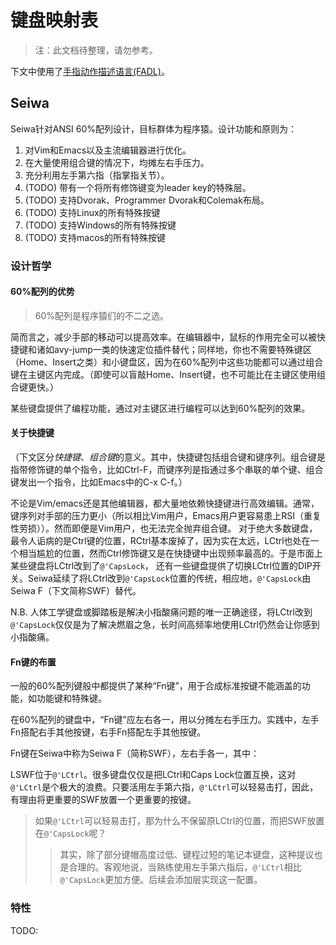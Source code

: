 # 键盘映射表

> 注：此文档待整理，请勿参考。

下文中使用了[手指动作描述语言(FADL)](FADL.md)。

## Seiwa

Seiwa针对ANSI 60%配列设计，目标群体为程序猿。设计功能和原则为：

1. 对Vim和Emacs以及主流编辑器进行优化。
1. 在大量使用组合键的情况下，均摊左右手压力。
1. 充分利用左手第六指（指掌指关节）。
1. (TODO) 带有一个将所有修饰键变为leader key的特殊层。
1. (TODO) 支持Dvorak、Programmer Dvorak和Colemak布局。
1. (TODO) 支持Linux的所有特殊按键
1. (TODO) 支持Windows的所有特殊按键
1. (TODO) 支持macos的所有特殊按键

### 设计哲学

#### 60%配列的优势

> 60%配列是程序猿们的不二之选。

简而言之，减少手部的移动可以提高效率。在编辑器中，鼠标的作用完全可以被快捷键和诸如avy-jump一类的快速定位插件替代；同样地，你也不需要特殊键区（Home、Insert之类）和小键盘区，因为在60%配列中这些功能都可以通过组合键在主键区内完成。（即使可以盲敲Home、Insert键，也不可能比在主键区使用组合键更快。）

某些键盘提供了编程功能，通过对主键区进行编程可以达到60%配列的效果。

#### 关于快捷键

（下文区分*快捷键*、*组合键*的意义。其中，快捷键包括组合键和键序列。组合键是指带修饰键的单个指令，比如Ctrl-F，而键序列是指通过多个串联的单个键、组合键发出一个指令，比如Emacs中的C-x C-f。）

不论是Vim/emacs还是其他编辑器，都大量地依赖快捷键进行高效编辑。通常，键序列对手部的压力更小（所以相比Vim用户，Emacs用户更容易患上RSI（重复性劳损））。然而即便是Vim用户，也无法完全抛弃组合键。
对于绝大多数键盘，最令人诟病的是Ctrl键的位置，RCtrl基本废掉了，因为实在太远，LCtrl也处在一个相当尴尬的位置，然而Ctrl修饰键又是在快捷键中出现频率最高的。于是市面上某些键盘将LCtrl改到了`@'CapsLock`，
还有一些键盘提供了切换LCtrl位置的DIP开关。Seiwa延续了将LCtrl改到`@'CapsLock`位置的传统，相应地，`@'CapsLock`由Seiwa F（下文简称SWF）替代。

N.B. 人体工学键盘或脚踏板是解决小指酸痛问题的唯一正确途径，将LCtrl改到`@'CapsLock`仅仅是为了解决燃眉之急，长时间高频率地使用LCtrl仍然会让你感到小指酸痛。

#### Fn键的布置

一般的60%配列键般中都提供了某种“Fn键”，用于合成标准按键不能涵盖的功能，如功能键和特殊键。

在60%配列的键盘中，“Fn键”应左右各一，用以分摊左右手压力。实践中，左手Fn搭配右手其他按键，右手Fn搭配左手其他按键。

Fn键在Seiwa中称为Seiwa F（简称SWF），左右手各一，其中：

LSWF位于`@'LCtrl`。很多键盘仅仅是把LCtrl和Caps Lock位置互换，这对`@'LCtrl`是个极大的浪费。只要活用左手第六指，`@'LCtrl`可以轻易击打，因此，有理由将更重要的SWF放置一个更重要的按键。

> 如果`@'LCtrl`可以轻易击打，那为什么不保留原LCtrl的位置，而把SWF放置在`@'CapsLock`呢？
> > 其实，除了部分键帽高度过低、键程过短的笔记本键盘，这种提议也是合理的。客观地说，当熟练使用左手第六指后，`@'LCtrl`相比`@'CapsLock`更加方便。后续会添加层实现这一配置。

### 特性

TODO:
